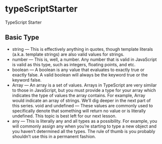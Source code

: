 # typeScriptStarter
TypeScript   Starter


##  Basic Type

* string — This is effectively anything in quotes, though template literals (a.k.a. template strings) are also valid values for strings.
* number — This is, well, a number. Any number that is valid in JavaScript is valid as this type, such as integers, floating points, and etc.
* boolean — A boolean is any value that evaluates to exactly true or exactly false. A valid boolean will always be the keyword true or the keyword false.
* Array — An array is a set of values. Arrays in TypeScript are very similar to those in JavaScript, but you must provide a type for your array which indicates the type of values the array contains. For example, Array<string> would indicate an array of strings. We’ll dig deeper in the next part of this series.
void and undefined — These values are commonly used to specifically denote that something will return no value or is literally undefined. This topic is best left for our next lesson.
* any — This is literally any and all types as a possibility. For example, you will commonly assign any when you’re starting to type a new object and you haven’t determined all the types. The rule of thumb is you probably shouldn’t use this in a permanent fashion.
